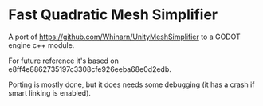 # Fast Quadratic Mesh Simplifier

A port of https://github.com/Whinarn/UnityMeshSimplifier to a GODOT engine c++ module.

For future reference it's based on e8ff4e8862735197c3308cfe926eeba68e0d2edb.

Porting is mostly done, but it does needs some debugging (it has a crash if smart linking is enabled).
